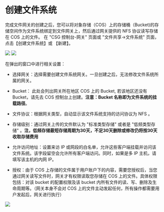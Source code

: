 # 创建文件系统

完成文件网关的创建之后，您可以将对象存储（COS）上的存储桶（Bucket)的存储空间作为文件系统绑定到文件网关上，然后通过网关提供的 NFS 协议读写存储在 COS 上的文件。
在 "CSG 控制台-网关" 页面或 "文件共享->文件系统" 页面， 点击【创建文件系统】或 【新建】。

![](http://imgcache.tce.fsphere.cn/static/mc.qcloudimg.com/static/img/d487be233e18b20b9fea413510408718/image.png)
![](http://imgcache.tce.fsphere.cn/static/mc.qcloudimg.com/static/img/6c29616e877874399601b32839c4ce35/image.png)



在弹出的窗口中进行相关设置：

* 选择网关：选择需要创建文件系统网关。一旦创建之后，无法修改文件系统所属的网关。

* Bucket： 此处会列出网关所在地区 COS 上的 Bucket, 若该地区还没有 Bucket，请先去 COS 控制台上创建。**注意：Bucket 名称即为文件系统的挂载路径**。

* 文件协议：根据网关类型，自动显示该文件系统支持的访问协议为 NFS 。

* 存储级别：通过网关上传的文件默认为 "标准类型存储" 或者是 "低频类型存储" 。**注，低频存储最短存储周期为30天，不足30天删除或修改仍将按30天收取存储费用**

* 允许访问地址：设置来访 IP 或网段的白名单，允许这些客户端挂载并访问该文件系统。该字段留空会允许所有客户端访问。同时，如果是多 IP 主机，请填写该主机的内网 IP。

* 授权：由于 COS 上存储的文件属于用户账户下的内容，需要您授权后，当您通过网关读写文件时，网关才有权限读取您存储在 COS 上的文件。具体权限包括：对该 bucket 的配置权限及该 bucket 内所有文件的读、写、删除及生命周期等。（网关本身不会对 COS 上的文件主动发起任何，所有操作都需要用户发起后，网关进行执行）

 ![](http://imgcache.tce.fsphere.cn/static/mc.qcloudimg.com/static/img/7f18a4e9f137b7e9433db208112af5e3/image.png) 


